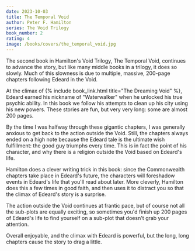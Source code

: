 ```yaml
---
date: 2023-10-03
title: The Temporal Void
author: Peter F. Hamilton
series: The Void Trilogy
book_number: 2
rating: 4
image: /books/covers/the_temporal_void.jpg
---
```


The second book in Hamilton's Void Trilogy, <span class="book-title">The
Temporal Void</span>, continues to advance the story, but like many middle
books in a trilogy, it does so slowly. Much of this slowness is due to
multiple, massive, 200-page chapters following Edeard in the Void.

At the climax of {% include book_link.html title="The Dreaming Void" %},
Edeard earned his nickname of "Waterwalker" when he unlocked his true psychic
ability. In this book we follow his attempts to clean up his city using his
new powers. These stories are fun, but very very long: some are almost 200
pages.

By the time I was halfway through these gigantic chapters, I was generally
anxious to get back to the action outside the Void. Still, the chapters always
ended on a high note because the Edeard tale is the ultimate wish fulfillment:
the good guy triumphs every time. This is in fact the point of his character,
and why there is a religion outside the Void based on Edeard's life.

Hamilton does a clever writing trick in this book: since the Commonwealth
chapters take place in Edeard's future, the characters will foreshadow events
in Edeard's life that you'll read about later. More cleverly, Hamilton does
this a few times in good faith, and then uses it to distract you so that the
climax of Edeard's story is a surprise.

The action outside the Void continues at frantic pace, but of course not all
the sub-plots are equally exciting, so sometimes you'd finish up 200 pages of
Edeard's life to find yourself on a sub-plot that doesn't grab your attention.

Overall enjoyable, and the climax with Edeard is powerful, but the long, long
chapters cause the story to drag a little.
